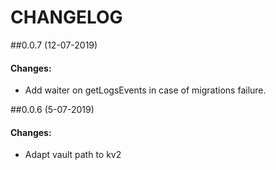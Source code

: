 # CHANGELOG

##0.0.7 (12-07-2019) 

#### Changes:
 - Add waiter on getLogsEvents in case of migrations failure.
 
##0.0.6 (5-07-2019) 

#### Changes:
- Adapt vault path to kv2
 